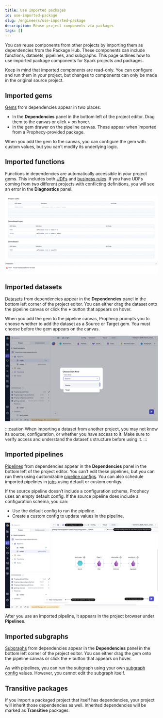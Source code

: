 ```yaml
---
title: Use imported packages
id: use-imported-package
slug: /engineers/use-imported-package
description: Reuse project components via packages
tags: []
---
```


You can reuse components from other projects by importing them as dependencies from the Package Hub. These components can include functions, datasets, pipelines, and subgraphs. This page outlines how to use imported package components for Spark projects and packages.

Keep in mind that imported components are read-only. You can configure and run them in your project, but changes to components can only be made in the original source project.

## Imported gems

[Gems](/engineers/gems) from dependencies appear in two places:

- In the **Dependencies** panel in the bottom left of the project editor. Drag them to the canvas or click **+** on hover.
- In the gem drawer on the pipeline canvas. These appear when imported from a Prophecy-provided package.

When you add the gem to the canvas, you can configure the gem with custom values, but you can't modify its underlying logic.

## Imported functions

Functions in dependencies are automatically accessible in your project gems. This includes both [UDFs](/engineers/user-defined-functions) and [business rules](/engineers/business-rules). If you have UDFs coming from two different projects with conflicting definitions, you will see an error in the **Diagnostics** panel.

![UDFConflict](./img/UDFConflictError.png)

## Imported datasets

[Datasets](/engineers/dataset) from dependencies appear in the **Dependencies** panel in the bottom left corner of the project editor. You can either drag the dataset onto the pipeline canvas or click the **+** button that appears on hover.

When you add the gem to the pipeline canvas, Prophecy prompts you to choose whether to add the dataset as a Source or Target gem. You must choose before the gem appears on the canvas.

![Import dataset dialog](img/imported-dataset.png)

:::caution
When importing a dataset from another project, you may not know its source, configuration, or whether you have access to it. Make sure to verify access and understand the dataset's structure before using it.
:::

## Imported pipelines

[Pipelines](/engineers/pipelines) from dependencies appear in the **Dependencies** panel in the bottom left of the project editor. You can’t edit these pipelines, but you can run them using customizable [pipeline configs](/engineers/configurations). You can also schedule imported pipelines in [jobs](/engineers/orchestration) using default or custom configs.

If the source pipeline doesn’t include a configuration schema, Prophecy uses an empty default config. If the source pipeline does include a configuration schema, you can:

- Use the default config to run the pipeline.
- Create a custom config to update values in the pipeline.

![Add new config to imported pipeline](img/imported-pipeline-config.png)

After you use an imported pipeline, it appears in the project browser under **Pipelines**.

## Imported subgraphs

[Subgraphs](/engineers/subgraph) from dependencies appear in the **Dependencies** panel in the bottom left corner of the project editor. You can either drag the gem onto the pipeline canvas or click the **+** button that appears on hover.

As with pipelines, you can run the subgraph using your own [subgraph config](/engineers/basic-subgraph#subgraph-configurations) values. However, you cannot edit the subgraph itself.

## Transitive packages

If you import a packaged project that itself has dependencies, your project will inherit those dependencies as well. Inherited dependencies will be marked as **Transitive** packages.
